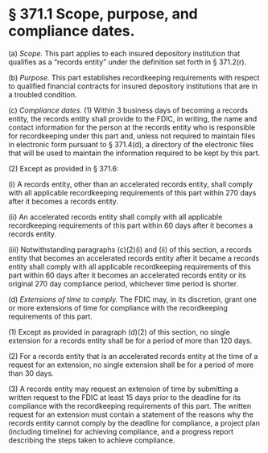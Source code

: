 # § 371.1   Scope, purpose, and compliance dates.

(a) *Scope.* This part applies to each insured depository institution that qualifies as a “records entity” under the definition set forth in § 371.2(r).


(b) *Purpose.* This part establishes recordkeeping requirements with respect to qualified financial contracts for insured depository institutions that are in a troubled condition.


(c) *Compliance dates.* (1) Within 3 business days of becoming a records entity, the records entity shall provide to the FDIC, in writing, the name and contact information for the person at the records entity who is responsible for recordkeeping under this part and, unless not required to maintain files in electronic form pursuant to § 371.4(d), a directory of the electronic files that will be used to maintain the information required to be kept by this part.


(2) Except as provided in § 371.6:


(i) A records entity, other than an accelerated records entity, shall comply with all applicable recordkeeping requirements of this part within 270 days after it becomes a records entity.


(ii) An accelerated records entity shall comply with all applicable recordkeeping requirements of this part within 60 days after it becomes a records entity.


(iii) Notwithstanding paragraphs (c)(2)(i) and (ii) of this section, a records entity that becomes an accelerated records entity after it became a records entity shall comply with all applicable recordkeeping requirements of this part within 60 days after it becomes an accelerated records entity or its original 270 day compliance period, whichever time period is shorter.


(d) *Extensions of time to comply.* The FDIC may, in its discretion, grant one or more extensions of time for compliance with the recordkeeping requirements of this part.


(1) Except as provided in paragraph (d)(2) of this section, no single extension for a records entity shall be for a period of more than 120 days.


(2) For a records entity that is an accelerated records entity at the time of a request for an extension, no single extension shall be for a period of more than 30 days.


(3) A records entity may request an extension of time by submitting a written request to the FDIC at least 15 days prior to the deadline for its compliance with the recordkeeping requirements of this part. The written request for an extension must contain a statement of the reasons why the records entity cannot comply by the deadline for compliance, a project plan (including timeline) for achieving compliance, and a progress report describing the steps taken to achieve compliance.




